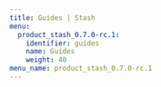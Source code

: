 ```yaml
---
title: Guides | Stash
menu:
  product_stash_0.7.0-rc.1:
    identifier: guides
    name: Guides
    weight: 40
menu_name: product_stash_0.7.0-rc.1
---
```



